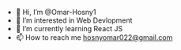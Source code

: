 - 👋 Hi, I’m @Omar-Hosny1
- 👀 I’m interested in Web Devlopment
- 🌱 I’m currently learning React JS
- 📫 How to reach me hosnyomar022@gmail.com

<!---
Omar-Hosny1/Omar-Hosny1 is a ✨ special ✨ repository because its `README.md` (this file) appears on your GitHub profile.
You can click the Preview link to take a look at your changes.
--->
